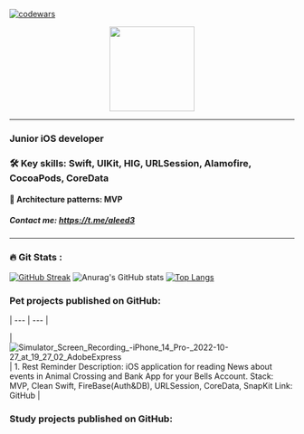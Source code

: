 [![codewars](https://www.codewars.com/users/aleed12/badges/small)](https://www.codewars.com/users/aleed12) 

<div id="header" align="center">
  <img src="https://media.giphy.com/media/SWWl3Y5b7U5hiVKVeA/giphy.gif" width="150"/>
</div>

***
### Junior iOS developer
### :hammer_and_wrench: Key skills: Swift, UIKit, HIG, URLSession, Alamofire, CocoaPods, CoreData

#### :file_folder: Architecture patterns: MVP


##### Contact me: https://t.me/aleed3
---

### :fire: Git Stats :
[![GitHub Streak](http://github-readme-streak-stats.herokuapp.com?user=aleed4&theme=dark&locale=ru)](https://git.io/streak-stats)
![Anurag's GitHub stats](https://github-readme-stats.vercel.app/api?username=aleed4&show_icons=true&theme=dark)
[![Top Langs](https://github-readme-stats.vercel.app/api/top-langs/?username=aleed4&layout=compact&theme=dark)](https://github.com/anuraghazra/github-readme-stats)

### Pet projects published on GitHub:

| --- | --- |

| ![Simulator_Screen_Recording_-_iPhone_14_Pro_-_2022-10-27_at_19_27_02_AdobeExpress](https://user-images.githubusercontent.com/116024961/198348587-fa294705-47ff-4ebf-a98e-84838edfa401.gif) | 1. Rest Reminder 
Description: iOS application for reading News about events in Animal Crossing and Bank App for your Bells Account. 
Stack: MVP, Clean Swift, FireBase(Auth&DB), URLSession, CoreData, SnapKit 
Link: GitHub |


### Study projects published on GitHub:
